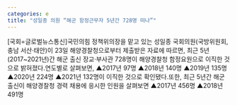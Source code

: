 ```yaml
---
categories: e
title: "성일종 의원 “해군 함정근무자 5년간 728명 떠나”"
---
```

[국회=글로벌뉴스통신]국민의힘 정책위의장을 맡고 있는 성일종 국회의원(국방위원회, 충남 서산·태안)이 23일 해양경찰청으로부터 제출받은 자료에 따르면, 최근 5년(2017~2021년)간 해군 출신 장교·부사관 728명이 해양경찰청 함정요원으로 이직한 것으로 밝혀졌다.연도별로 살펴보면, ▲2017년 97명 ▲2018년 140명 ▲2019년 135명 ▲2020년 224명 ▲2021년 132명이 이직한 것으로 확인됐다.또한, 최근 5년간 해군 출신이 해양경찰청 경력 채용에 응시한 인원을 살펴보면 ▲2017년 456명 ▲2018년 491명
